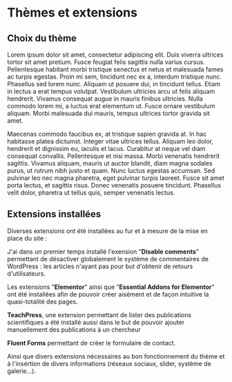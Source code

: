 # Thèmes et extensions

## Choix du thème

Lorem ipsum dolor sit amet, consectetur adipiscing elit. Duis viverra ultrices tortor sit amet pretium. Fusce feugiat felis sagittis nulla varius cursus. Pellentesque habitant morbi tristique senectus et netus et malesuada fames ac turpis egestas. Proin mi sem, tincidunt nec ex a, interdum tristique nunc. Phasellus sed lorem nunc. Aliquam ut posuere dui, in tincidunt tellus. Etiam in lectus a erat tempus volutpat. Vestibulum ultricies arcu ut felis aliquam hendrerit. Vivamus consequat augue in mauris finibus ultricies. Nulla commodo lorem mi, a luctus erat elementum ut. Fusce ornare vestibulum aliquam. Morbi malesuada dui mauris, tempus ultrices tortor gravida sit amet.

Maecenas commodo faucibus ex, at tristique sapien gravida at. In hac habitasse platea dictumst. Integer vitae ultrices tellus. Aliquam leo dolor, hendrerit et dignissim eu, iaculis et lacus. Curabitur at neque vel diam consequat convallis. Pellentesque et nisi massa. Morbi venenatis hendrerit sagittis. Vivamus aliquam, mauris ut auctor blandit, diam magna sodales purus, ut rutrum nibh justo et quam. Nunc luctus egestas accumsan. Sed pulvinar leo nec magna pharetra, eget pulvinar turpis laoreet. Fusce sit amet porta lectus, et sagittis risus. Donec venenatis posuere tincidunt. Phasellus velit dolor, pharetra ut tellus quis, semper venenatis lectus.

## Extensions installées

Diverses extensions ont été installées au fur et à mesure de la mise en place du site :

J'ai dans un premier temps installé l'exension "**Disable comments**" permettant de désactiver globalement le système de commentaires de WordPress : les articles n'ayant pas pour but d'obtenir de retours d'utilisateurs.

Les extensions "**Elementor**" ainsi que "**Essential Addons for Elementor**" ont été installées afin de pouvoir créer aisément et de façon intuitive la quasi-totalité des pages.

**TeachPress**, une extension permettant de lister des publications scientifiques a été installé aussi dans le but de pouvoir ajouter manuellement des publications à un chercheur

**Fluent Forms** permettant de créer le formulaire de contact.

Ainsi que divers extensions nécessaires au bon fonctionnement du thème et à l'insértion de divers informations (réseaux sociaux, slider, système de galerie...).